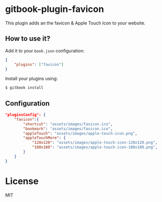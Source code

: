 # gitbook-plugin-favicon

This plugin adds an the favicon & Apple Touch Icon to your website.


































<extoc></extoc>

## How to use it?

Add it to your `book.json` configuration:

```json
{
    "plugins": ["favicon"]
}
```

Install your plugins using:

```bash
$ gitbook install
```

## Configuration

```json
"pluginsConfig": {
    "favicon":{
        "shortcut": "assets/images/favicon.ico",
        "bookmark": "assets/images/favicon.ico",
        "appleTouch": "assets/images/apple-touch-icon.png",
        "appleTouchMore": {
            "120x120": "assets/images/apple-touch-icon-120x120.png",
            "180x180": "assets/images/apple-touch-icon-180x180.png",
        }
    }
}
```

# License

MIT
